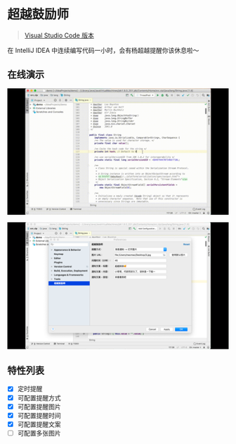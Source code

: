 # 超越鼓励师

> [Visual Studio Code 版本](https://github.com/formulahendry/vscode-ycy)

在 IntelliJ IDEA 中连续编写代码一小时，会有杨超越提醒你该休息啦～

## 在线演示
![usage](doc/usage.gif)

![config](doc/config.png)

## 特性列表
* [x] 定时提醒
* [x] 可配置提醒方式
* [x] 可配置提醒图片
* [x] 可配置提醒时间
* [x] 可配置提醒文案
* [ ] 可配置多张图片